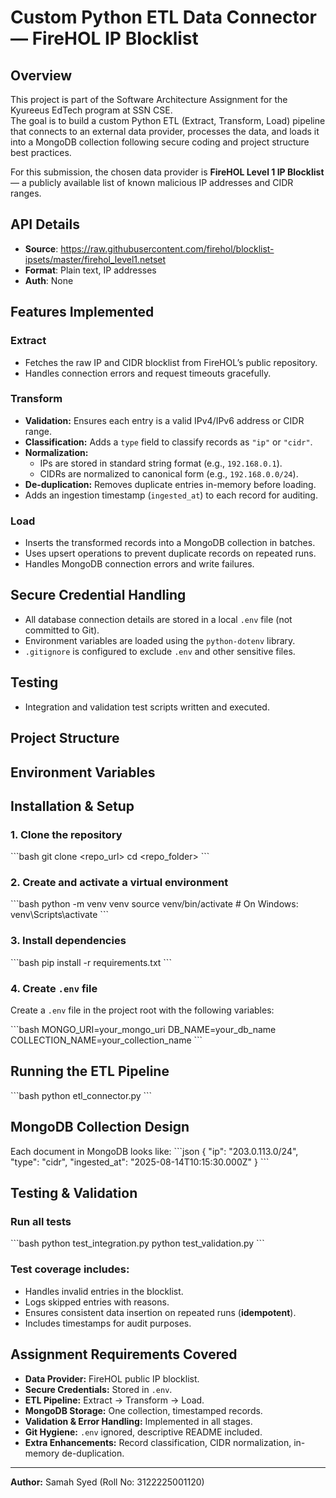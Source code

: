 # Custom Python ETL Data Connector — FireHOL IP Blocklist

## Overview

This project is part of the Software Architecture Assignment for the Kyureeus EdTech program at SSN CSE.  
The goal is to build a custom Python ETL (Extract, Transform, Load) pipeline that connects to an external data provider, processes the data, and loads it into a MongoDB collection following secure coding and project structure best practices.

For this submission, the chosen data provider is **FireHOL Level 1 IP Blocklist** — a publicly available list of known malicious IP addresses and CIDR ranges.

## API Details 
- **Source**: https://raw.githubusercontent.com/firehol/blocklist-ipsets/master/firehol_level1.netset 
- **Format**: Plain text, IP addresses 
- **Auth**: None

## Features Implemented

### Extract
- Fetches the raw IP and CIDR blocklist from FireHOL’s public repository.  
- Handles connection errors and request timeouts gracefully.

### Transform
- **Validation:** Ensures each entry is a valid IPv4/IPv6 address or CIDR range.  
- **Classification:** Adds a `type` field to classify records as `"ip"` or `"cidr"`.  
- **Normalization:**  
  - IPs are stored in standard string format (e.g., `192.168.0.1`).  
  - CIDRs are normalized to canonical form (e.g., `192.168.0.0/24`).  
- **De-duplication:** Removes duplicate entries in-memory before loading.  
- Adds an ingestion timestamp (`ingested_at`) to each record for auditing.

### Load
- Inserts the transformed records into a MongoDB collection in batches.  
- Uses upsert operations to prevent duplicate records on repeated runs.  
- Handles MongoDB connection errors and write failures.

## Secure Credential Handling
- All database connection details are stored in a local `.env` file (not committed to Git).  
- Environment variables are loaded using the `python-dotenv` library.  
- `.gitignore` is configured to exclude `.env` and other sensitive files.

## Testing
- Integration and validation test scripts written and executed.

## Project Structure


## Environment Variables


## Installation & Setup

### 1. Clone the repository
\`\`\`bash
git clone <repo_url>
cd <repo_folder>
\`\`\`

### 2. Create and activate a virtual environment
\`\`\`bash
python -m venv venv
source venv/bin/activate # On Windows: venv\Scripts\activate
\`\`\`

### 3. Install dependencies
\`\`\`bash
pip install -r requirements.txt
\`\`\`

### 4. Create `.env` file
Create a `.env` file in the project root with the following variables:

\`\`\`bash
MONGO_URI=your_mongo_uri
DB_NAME=your_db_name
COLLECTION_NAME=your_collection_name
\`\`\`

## Running the ETL Pipeline
\`\`\`bash
python etl_connector.py
\`\`\`

## MongoDB Collection Design
Each document in MongoDB looks like:
\`\`\`json
{
  "ip": "203.0.113.0/24",
  "type": "cidr",
  "ingested_at": "2025-08-14T10:15:30.000Z"
}
\`\`\`

## Testing & Validation

### Run all tests
\`\`\`bash
python test_integration.py
python test_validation.py
\`\`\`

### Test coverage includes:
- Handles invalid entries in the blocklist.  
- Logs skipped entries with reasons.  
- Ensures consistent data insertion on repeated runs (**idempotent**).  
- Includes timestamps for audit purposes.

## Assignment Requirements Covered
- **Data Provider:** FireHOL public IP blocklist.  
- **Secure Credentials:** Stored in `.env`.  
- **ETL Pipeline:** Extract → Transform → Load.  
- **MongoDB Storage:** One collection, timestamped records.  
- **Validation & Error Handling:** Implemented in all stages.  
- **Git Hygiene:** `.env` ignored, descriptive README included.  
- **Extra Enhancements:** Record classification, CIDR normalization, in-memory de-duplication.

---

**Author:** Samah Syed (Roll No: 3122225001120)
